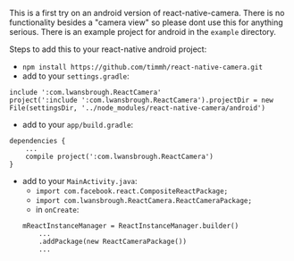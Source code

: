This is a first try on an android version of react-native-camera.
There is no functionality besides a "camera view" so please dont use this for anything serious.
There is an example project for android in the `example` directory.

Steps to add this to your react-native android project:
* `npm install https://github.com/timmh/react-native-camera.git`
* add to your `settings.gradle`:
```
include ':com.lwansbrough.ReactCamera'
project(':include ':com.lwansbrough.ReactCamera').projectDir = new File(settingsDir, '../node_modules/react-native-camera/android')
```
* add to your `app/build.gradle`:
```
dependencies {
    ...
    compile project(':com.lwansbrough.ReactCamera')
}
```
* add to your `MainActivity.java`:
	* `import com.facebook.react.CompositeReactPackage;`
	* `import com.lwansbrough.ReactCamera.ReactCameraPackage;`
	* in `onCreate`:
	```
	mReactInstanceManager = ReactInstanceManager.builder()
		...
		.addPackage(new ReactCameraPackage())
		...
	```
